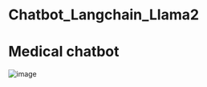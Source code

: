 # Chatbot_Langchain_Llama2




# Medical chatbot
![image](https://github.com/AkhilaKamma/Chatbot_Langchain_Llama2/assets/22701124/51340477-1c06-4f02-80a1-5c8dfb7196f9)

